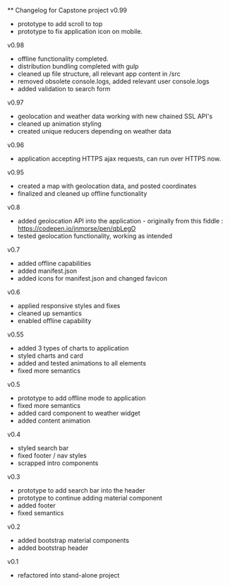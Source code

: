 ** Changelog for Capstone project
v0.99
- prototype to add scroll to top
- prototype to fix application icon on mobile.

v0.98
- offline functionality completed.
- distribution bundling completed with gulp
- cleaned up file structure, all relevant app content in /src
- removed obsolete console.logs, added relevant user console.logs
- added validation to search form

v0.97
- geolocation and weather data working with new chained SSL API's
- cleaned up animation styling
- created unique reducers depending on weather data

v0.96
- application accepting HTTPS ajax requests, can run over HTTPS now. 

v0.95
- created a map with geolocation data, and posted coordinates
- finalized and cleaned up offline functionality

v0.8
- added geolocation API into the application - originally from this fiddle : https://codepen.io/jnmorse/pen/qbLegO
- tested geolocation functionality, working as intended

v0.7
- added offline capabilities
- added manifest.json
- added icons for manifest.json and changed favicon

v0.6
- applied responsive styles and fixes
- cleaned up semantics
- enabled offline capability

v0.55
- added 3 types of charts to application
- styled charts and card
- added and tested animations to all elements
- fixed more semantics

v0.5
- prototype to add offline mode to application
- fixed more semantics
- added card component to weather widget
- added content animation

v0.4
- styled search bar
- fixed footer / nav styles
- scrapped intro components

v0.3
- prototype to add search bar into the header
- prototype to continue adding material component
- added footer
- fixed semantics

v0.2
- added bootstrap material components
- added bootstrap header

v0.1
- refactored into stand-alone project